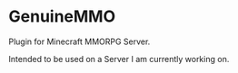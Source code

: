 GenuineMMO
==========

Plugin for Minecraft MMORPG Server.

Intended to be used on a Server I am currently working on.

